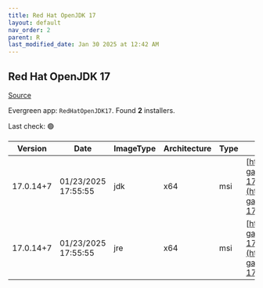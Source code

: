 ```yaml
---
title: Red Hat OpenJDK 17
layout: default
nav_order: 2
parent: R
last_modified_date: Jan 30 2025 at 12:42 AM
---
```


## Red Hat OpenJDK 17

[Source](https://developers.redhat.com/products/openjdk/overview)

Evergreen app: `RedHatOpenJDK17`. Found **2** installers.

Last check: 🟢

| Version   | Date                | ImageType | Architecture | Type | URI                                                                                                                                                                                                                                                                            |
| --------- | ------------------- | --------- | ------------ | ---- | ------------------------------------------------------------------------------------------------------------------------------------------------------------------------------------------------------------------------------------------------------------------------------ |
| 17.0.14+7 | 01/23/2025 17:55:55 | jdk       | x64          | msi  | [https://developers.redhat.com/content-gateway/file/pub/openjdk/adoptium/January_2025/java-17-openjdk-17.0.14.0.7-1.win.jdk.x86_64.msi](https://developers.redhat.com/content-gateway/file/pub/openjdk/adoptium/January_2025/java-17-openjdk-17.0.14.0.7-1.win.jdk.x86_64.msi) |
| 17.0.14+7 | 01/23/2025 17:55:55 | jre       | x64          | msi  | [https://developers.redhat.com/content-gateway/file/pub/openjdk/adoptium/January_2025/java-17-openjdk-17.0.14.0.7-1.win.jre.x86_64.msi](https://developers.redhat.com/content-gateway/file/pub/openjdk/adoptium/January_2025/java-17-openjdk-17.0.14.0.7-1.win.jre.x86_64.msi) |
